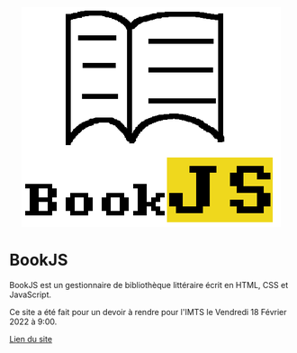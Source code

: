 <p align="center">
    <img src="assets/logo.png">
</p>

# BookJS

BookJS est un gestionnaire de bibliothèque littéraire écrit en HTML, CSS et JavaScript.

Ce site a été fait pour un devoir à rendre pour l'IMTS le Vendredi 18 Février 2022 à 9:00.

[Lien du site](https://djalexkidd.github.io/BookJS)
